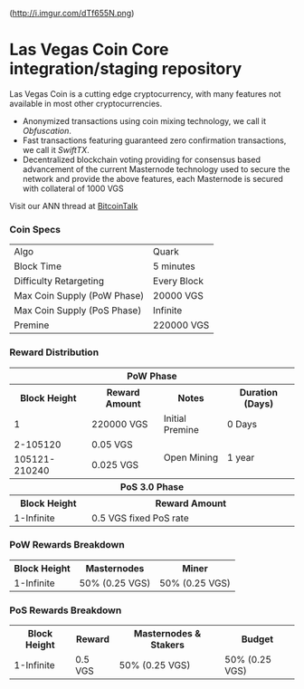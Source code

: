 (http://i.imgur.com/dTf655N.png)

Las Vegas Coin Core integration/staging repository
=====================================

Las Vegas Coin is a cutting edge cryptocurrency, with many features not available in most other cryptocurrencies.
- Anonymized transactions using coin mixing technology, we call it _Obfuscation_.
- Fast transactions featuring guaranteed zero confirmation transactions, we call it _SwiftTX_.
- Decentralized blockchain voting providing for consensus based advancement of the current Masternode
  technology used to secure the network and provide the above features, each Masternode is secured
  with collateral of 1000 VGS

Visit our ANN thread at [BitcoinTalk](https://bitcointalk.org/index.php?topic=1945937.0)

### Coin Specs
<table>
<tr><td>Algo</td><td>Quark</td></tr>
<tr><td>Block Time</td><td>5 minutes</td></tr>
<tr><td>Difficulty Retargeting</td><td>Every Block</td></tr>
<tr><td>Max Coin Supply (PoW Phase)</td><td>20000 VGS</td></tr>
<tr><td>Max Coin Supply (PoS Phase)</td><td>Infinite</td></tr>
<tr><td>Premine</td><td>220000 VGS</td></tr>
</table>

### Reward Distribution

<table>
<th colspan=4>PoW Phase</th>
<tr><th>Block Height</th><th>Reward Amount</th><th>Notes</th><th>Duration (Days)</th></tr>
<tr><td>1</td><td>220000 VGS</td><td>Initial Premine</td><td>0 Days</td></tr>
<tr><td>2-105120</td><td>0.05 VGS</td><td rowspan=2>Open Mining</td><td rowspan=2> 1 year</td></tr>
<tr><td>105121-210240</td><td>0.025 VGS</td></tr>
<tr><th colspan=4>PoS 3.0 Phase</th></tr>
<tr><th>Block Height</th><th colspan=3>Reward Amount</th></tr>
<tr><td>1-Infinite</td><td colspan=3>0.5 VGS fixed PoS rate</td></tr>
</table>

### PoW Rewards Breakdown

<table>
<th>Block Height</th><th>Masternodes</th><th>Miner</th>
<tr><td>1-Infinite</td><td>50% (0.25 VGS)</td><td>50% (0.25 VGS)</td></tr>
</table>

### PoS Rewards Breakdown

<table>
<th>Block Height</th><th>Reward</th><th>Masternodes & Stakers</th><th>Budget</th>
<tr><td>1-Infinite</td><td>0.5 VGS</td><td>50% (0.25 VGS)</td><td>50% (0.25 VGS)</td></tr>
</table>
